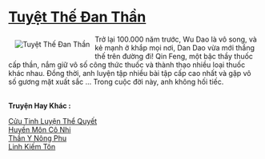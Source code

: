 <a href="https://truyentiki.com/tuyet-the-dan-than.33621/" title="Tuyệt Thế Đan Thần"><h1>Tuyệt Thế Đan Thần</h1></a><div style="display:table"><img align="right" style="float: left; padding: 10px;" src="https://truyentiki.com/a/img/str/src/33621.jpg" alt="Tuyệt Thế Đan Thần">Trở lại 100.000 năm trước, Wu Dao là vô song, và kẻ mạnh ở khắp mọi nơi, Dan Dao vừa mới thắng thế trên đường đi! Qin Feng, một bậc thầy thuốc cấp thần, nắm giữ vô số công thức thuốc và thành thạo nhiều loại thuốc khác nhau. Đồng thời, anh luyện tập nhiều bài tập cấp cao nhất và gặp vô số gương mặt xuất sắc ... Trong cuộc đời này, anh không hối tiếc.</div><p><br><b>Truyện Hay Khác :</b></p><a href="https://truyentiki.com/cuu-tinh-luyen-the-quyet.33620/" alt="Cửu Tinh Luyện Thể Quyết">Cửu Tinh Luyện Thể Quyết</a><br/><a href="https://github.com/nownovels/top500/tree/master/truyenhay/33913/" alt="Huyền Môn Cô Nhi">Huyền Môn Cô Nhi</a><br/><a href="https://github.com/nownovels/top500/tree/master/truyenhay/33554/" alt="Thần Y Nông Phu">Thần Y Nông Phu</a><br/><a href="https://github.com/nownovels/top500/tree/master/truyenhay/33506/" alt="Linh Kiếm Tôn">Linh Kiếm Tôn</a><br/>